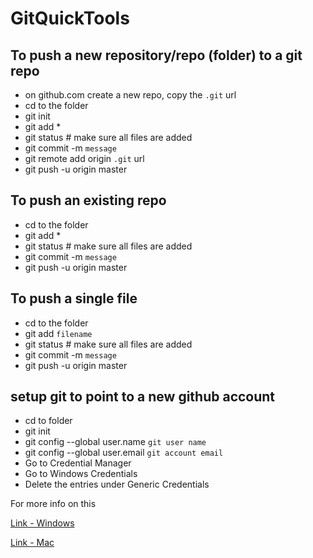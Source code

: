 # GitQuickTools

## To push a new repository/repo (folder) to a git repo

* on github.com create a new repo, copy the `.git` url
* cd to the folder
* git init
* git add *
* git status # make sure all files are added
* git commit -m `message`
* git remote add origin `.git` url
* git push -u origin master

## To push an existing repo

* cd to the folder
* git add *
* git status # make sure all files are added
* git commit -m `message`
* git push -u origin master

## To push a single file

* cd to the folder
* git add `filename`
* git status # make sure all files are added
* git commit -m `message`
* git push -u origin master

## setup git to point to a new github account

* cd to folder
* git init
* git config --global user.name `git user name`
* git config --global user.email `git account email`
* Go to Credential Manager
* Go to Windows Credentials
* Delete the entries under Generic Credentials

For more info on this

[Link - Windows](https://stackoverflow.com/questions/15381198/remove-credentials-from-git)

[Link - Mac](https://superuser.com/questions/1064197/how-to-switch-git-user-at-terminal)